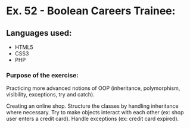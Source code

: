 # Ex. 52 - Boolean Careers Trainee:

## Languages used:

- HTML5
- CSS3
- PHP

### Purpose of the exercise:

Practicing more advanced notions of OOP (inheritance, polymorphism, visibility, exceptions, try and catch).

Creating an online shop. Structure the classes by handling inheritance where necessary. Try to make objects interact with each other (ex: shop user enters a credit card). Handle exceptions (ex: credit card expired).
